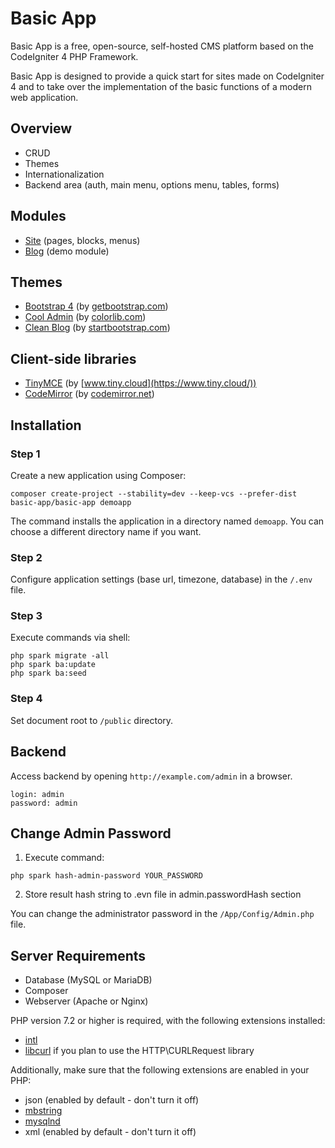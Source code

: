 Basic App
=========

Basic App is a free, open-source, self-hosted CMS platform based on the CodeIgniter 4 PHP Framework.

Basic App is designed to provide a quick start for sites made on CodeIgniter 4 and to take over the implementation of the basic functions of a modern web application.

## Overview

  - CRUD 
  - Themes
  - Internationalization
  - Backend area (auth, main menu, options menu, tables, forms)

## Modules

  - [Site](https://github.com/basic-app/module-site) (pages, blocks, menus)
  - [Blog](https://github.com/basic-app/module-blog) (demo module)
  
## Themes

  - [Bootstrap 4](https://github.com/basic-app/theme-bootstrap4) (by [getbootstrap.com](https://getbootstrap.com))
  - [Cool Admin](https://github.com/basic-app/theme-cool-admin) (by [colorlib.com](https://colorlib.com))
  - [Clean Blog](https://github.com/basic-app/theme-clean-blog) (by [startbootstrap.com](https://startbootstrap.com))
  
## Client-side libraries

  - [TinyMCE](https://github.com/basic-app/js-tinymce) (by [www.tiny.cloud](https://www.tiny.cloud/))
  - [CodeMirror](https://github.com/basic-app/js-codemirror) (by [codemirror.net](https://codemirror.net/))
 
## Installation

### Step 1

Create a new application using Composer:

```
composer create-project --stability=dev --keep-vcs --prefer-dist basic-app/basic-app demoapp
```

The command installs the application in a directory named `demoapp`. You can choose a different directory name if you want.

### Step 2

Configure application settings (base url, timezone, database) in the `/.env` file.

### Step 3

Execute commands via shell:

```
php spark migrate -all
php spark ba:update
php spark ba:seed
```

### Step 4

Set document root to `/public` directory.

## Backend

Access backend by opening `http://example.com/admin` in a browser.
```
login: admin
password: admin
```

## Change Admin Password

1. Execute command:

```
php spark hash-admin-password YOUR_PASSWORD
```

2. Store result hash string to .evn file in admin.passwordHash section

You can change the administrator password in the `/App/Config/Admin.php` file.

## Server Requirements

- Database (MySQL or MariaDB)
- Composer
- Webserver (Apache or Nginx)

PHP version 7.2 or higher is required, with the following extensions installed: 

- [intl](http://php.net/manual/en/intl.requirements.php)
- [libcurl](http://php.net/manual/en/curl.requirements.php) if you plan to use the HTTP\CURLRequest library

Additionally, make sure that the following extensions are enabled in your PHP:

- json (enabled by default - don't turn it off)
- [mbstring](http://php.net/manual/en/mbstring.installation.php)
- [mysqlnd](http://php.net/manual/en/mysqlnd.install.php)
- xml (enabled by default - don't turn it off)
